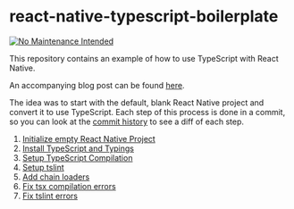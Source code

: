 # react-native-typescript-boilerplate

[![No Maintenance Intended](http://unmaintained.tech/badge.svg)](http://unmaintained.tech/)

This repository contains an example of how to use TypeScript with React Native.

An accompanying blog post can be found [here](http://www.justin-credible.net/2016/08/23/using-typescript-with-react-native/).

The idea was to start with the default, blank React Native project and convert it to use TypeScript. Each step of this process is done in a commit, so you can look at the [commit history](https://github.com/Justin-Credible/react-native-typescript-boilerplate/commits/master) to see a diff of each step.

1. [Initialize empty React Native Project](https://github.com/Justin-Credible/react-native-typescript-boilerplate/commit/f9cdaecb1e115b0ae99eb6130702783c7b72a8a8)
1. [Install TypeScript and Typings](https://github.com/Justin-Credible/react-native-typescript-boilerplate/commit/4c0fede47cd47c456eef779df402059c4e74c240)
1. [Setup TypeScript Compilation](https://github.com/Justin-Credible/react-native-typescript-boilerplate/commit/839ab388b5b12ee0b722a8b71224e5fe47c735bf)
1. [Setup tslint](https://github.com/Justin-Credible/react-native-typescript-boilerplate/commit/557e896e98e84873fd7f141a2476b30b233233e2)
1. [Add chain loaders](https://github.com/Justin-Credible/react-native-typescript-boilerplate/commit/c4b45805df55b4bed0046a5aa315b4873e571659)
1. [Fix tsx compilation errors](https://github.com/Justin-Credible/react-native-typescript-boilerplate/commit/5bfcc12fb54998ed3e96dfa12e81b6e71883fb7d)
1. [Fix tslint errors](https://github.com/Justin-Credible/react-native-typescript-boilerplate/commit/ead7bdc1883f7eda3c026830aec5d63d4bb4dc91)
